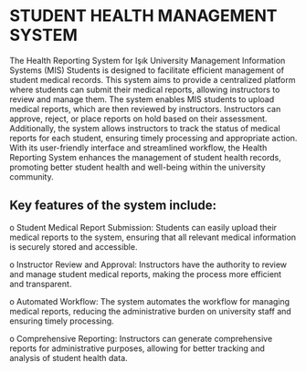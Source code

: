 #                                      STUDENT HEALTH MANAGEMENT SYSTEM

The Health Reporting System for Işık University Management Information Systems 
(MIS) Students is designed to facilitate efficient management of student medical records. This 
system aims to provide a centralized platform where students can submit their medical 
reports, allowing instructors to review and manage them. 
The system enables MIS students to upload medical reports, which are then reviewed 
by instructors. Instructors can approve, reject, or place reports on hold based on their 
assessment. Additionally, the system allows instructors to track the status of medical reports 
for each student, ensuring timely processing and appropriate action. With its user-friendly 
interface and streamlined workflow, the Health Reporting System enhances the management 
of student health records, promoting better student health and well-being within the university 
community.

## Key features of the system include: 
o Student Medical Report Submission: Students can easily upload their medical 
reports to the system, ensuring that all relevant medical information is securely 
stored and accessible. 

o Instructor Review and Approval: Instructors have the authority to review and 
manage student medical reports, making the process more efficient and 
transparent. 

o Automated Workflow: The system automates the workflow for managing 
medical reports, reducing the administrative burden on university staff and 
ensuring timely processing.

o Comprehensive Reporting: Instructors can generate comprehensive reports for 
administrative purposes, allowing for better tracking and analysis of student 
health data.
